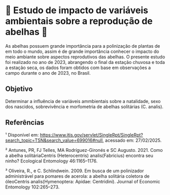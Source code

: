 # 🐝 Estudo de impacto de variáveis ambientais sobre a reprodução de abelhas 🐝

As abelhas possuem grande importância para a polinização de plantas de em todo o mundo, assim é de grande importância conhecer o impacto do meio ambiante sobre aspectos reprodutivos das abelhas. O presente estudo foi realizado no ano de 2023, abrangendo o final da estação chuvosa e toda a estação seca, os dados foram obtidos com base em observações a campo durante o ano de 2023, no Brasil.

## Objetivo
Determinar a influência de variáveis ammbientais sobre a natalidade, sexo dos nascidos, sobrevivência e morfometria de abelhas solitárias (C. analis).

## Referências

¹ Disponível em: https://www.itis.gov/servlet/SingleRpt/SingleRpt?search_topic=TSN&search_value=699016#null, acessado em: 27/02/2025.

² Antunes, PR, FJ Telles, MA Rodríguez-Gironés e SC Augusto. 2021. Como a abelha solitáriaCentris (Heterocentris) analis(Fabricius) encontra seu ninho? Ecological Entomology 46:1165–1176.

³ Oliveira, R., e C. Schlindwein. 2009. Em busca de um polinizador administrável para pomares de acerola: a abelha solitária coletora de óleoCentris analis(Hymenoptera: Apidae: Centridini). Journal of Economic Entomology 102:265–273.
